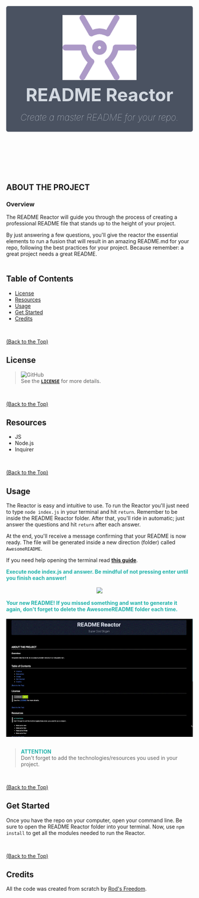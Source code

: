 <header style="background: rgb(30 41 59 / 0.8); display: flex; align-items: center; justify-content: center; flex-direction: column; text-align: center; border-radius: 5px; padding: 24px; color: rgb(226 232 240/ .9);">
<img src="./assets/RM_Reactor_Logo.png" style="width: 200px; height: 175.3px; padding-bottom: 10px;"/>
<span style="font-weight: bold; font-size: xxx-large;">README Reactor</span><br>
<span style="font-style: italic; font-weight: 100; font-size: x-large;">Create a master README for your repo.</span>
</header>
<br>
<br>
<br>


## **ABOUT THE PROJECT**
### **Overview**
The README Reactor will guide you through the process of creating a professional README file that stands up to the height of your project.

By just answering a few questions, you'll give the reactor the essential elements to run a fusion that will result in an amazing README.md for your repo, following the best practices for your project. Because remember: a great project needs a great README.
<br>
<br>
## Table of Contents
- [License](#license)
- [Resources](#resources)
- [Usage](#usage)
- [Get Started](#get-started)
- [Credits](#credits)
<br>

[(Back to the Top)](#about-the-project)
## License
> ![GitHub](https://img.shields.io/github/license/Rod-Freedom/CM9-README_Reactor?style=for-the-badge)<br>
> See the **[`LICENSE`](https://github.com/Rod-Freedom/CM9-README_Reactor/blob/main/LICENSE)** for more details.

<br>

[(Back to the Top)](#about-the-project)
## Resources
* JS
* Node.js
* Inquirer

<br>

[(Back to the Top)](#about-the-project)
## Usage
The Reactor is easy and intuitive to use. To run the Reactor you'll just need to type `node index.js` in your terminal and hit `return`. Remember to be inside the README Reactor folder. After that, you'll ride in automatic; just answer the questions and hit `return` after each answer.

At the end, you'll receive a message confirming that your README is now ready. The file will be generated inside a new direction (folder) called `AwesomeREADME`.

If you need help opening the terminal read **[this guide](https://support.apple.com/guide/terminal/open-or-quit-terminal-apd5265185d-f365-44cb-8b09-71a064a42125/mac#:~:text=Terminal%20for%20me-,Open%20Terminal,%2C%20then%20double%2Dclick%20Terminal.)**.

<span style="display: flex; align-items: center; justify-content: center; flex-direction: column;">
<span style="color: lightseagreen; font-weight: bold;">Execute node index.js and answer. Be mindful of not pressing enter until you finish each answer!</span>
<br>
<img src="./assets/Demo.GIF"/>
<br>
<span style="color: lightseagreen; font-weight: bold;">Your new README! If you missed something and want to generate it again, don't forget to delete the AwesomeREADME folder each time.</span>
<br>
<img src="./assets/Result.GIF"/>
</span>

<br>

> <span style="color: lightseagreen;">**ATTENTION**</span><br>
Don't forget to add the technologies/resources you used in your project.

<br>

[(Back to the Top)](#about-the-project)
## Get Started
Once you have the repo on your computer, open your command line. Be sure to open the README Reactor folder into your terminal. Now, use `npm install` to get all the modules needed to run the Reactor.

<br>

[(Back to the Top)](#about-the-project)
## Credits

All the code was created from scratch by [Rod's Freedom](https://github.com/Rod-Freedom).